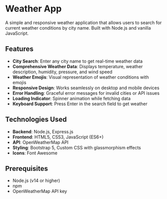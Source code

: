 # Weather App

A simple and responsive weather application that allows users to search for current weather conditions by city name. Built with Node.js and vanilla JavaScript.

## Features

- **City Search**: Enter any city name to get real-time weather data
- **Comprehensive Weather Data**: Displays temperature, weather description, humidity, pressure, and wind speed
- **Weather Emojis**: Visual representation of weather conditions with emojis
- **Responsive Design**: Works seamlessly on desktop and mobile devices
- **Error Handling**: Graceful error messages for invalid cities or API issues
- **Loading Indicator**: Spinner animation while fetching data
- **Keyboard Support**: Press Enter in the search field to get weather

## Technologies Used

- **Backend**: Node.js, Express.js
- **Frontend**: HTML5, CSS3, JavaScript (ES6+)
- **API**: OpenWeatherMap API
- **Styling**: Bootstrap 5, Custom CSS with glassmorphism effects
- **Icons**: Font Awesome

## Prerequisites

- Node.js (v14 or higher)
- npm
- OpenWeatherMap API key

